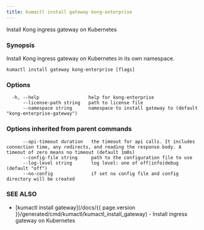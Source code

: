 ```yaml
---
title: kumactl install gateway kong-enterprise
---
```


Install Kong ingress gateway on Kubernetes

### Synopsis

Install Kong ingress gateway on Kubernetes in its own namespace.

```
kumactl install gateway kong-enterprise [flags]
```

### Options

```
  -h, --help                  help for kong-enterprise
      --license-path string   path to license file
      --namespace string      namespace to install gateway to (default "kong-enterprise-gateway")
```

### Options inherited from parent commands

```
      --api-timeout duration   the timeout for api calls. It includes connection time, any redirects, and reading the response body. A timeout of zero means no timeout (default 1m0s)
      --config-file string     path to the configuration file to use
      --log-level string       log level: one of off|info|debug (default "off")
      --no-config              if set no config file and config directory will be created
```

### SEE ALSO

* [kumactl install gateway](/docs/{{ page.version }}/generated/cmd/kumactl/kumactl_install_gateway)	 - Install ingress gateway on Kubernetes

